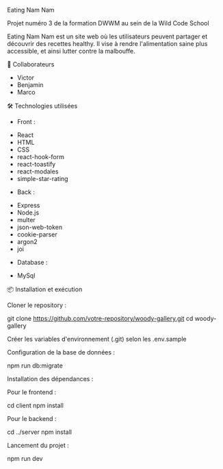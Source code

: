 Eating Nam Nam

Projet numéro 3 de la formation DWWM au sein de la Wild Code School

Eating Nam Nam est un site web où les utilisateurs peuvent partager et découvrir des recettes healthy. Il vise à rendre l'alimentation saine plus accessible, et ainsi lutter contre la malbouffe.

🤝 Collaborateurs 

- Victor
- Benjamin
- Marco

🛠️ Technologies utilisées 

* Front : 
- React
- HTML
- CSS
- react-hook-form
- react-toastify
- react-modales
- simple-star-rating

* Back : 
- Express
- Node.js
- multer
- json-web-token
- cookie-parser
- argon2
- joi 

* Database : 
- MySql

📦 Installation et exécution

Cloner le repository :

git clone https://github.com/votre-repository/woody-gallery.git cd woody-gallery

Créer les variables d'environnement (.git) selon les .env.sample

Configuration de la base de données :

npm run db:migrate

Installation des dépendances :

Pour le frontend :

cd client npm install

Pour le backend :

cd ../server npm install

Lancement du projet :

npm run dev